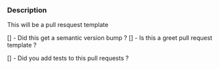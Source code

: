 ###  Description
This will be a pull resquest template

[] - Did this get a semantic version bump ?
[] - Is this  a greet pull request template ?

[] - Did you add tests to this pull requests  ?